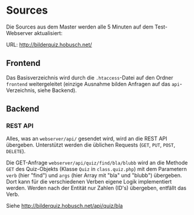 # Sources

Die Sources aus dem Master werden alle 5 Minuten auf dem Test-Webserver aktualisiert:

URL: http://bilderquiz.hobusch.net/

## Frontend

Das Basisverzeichnis wird durch die `.htaccess`-Datei auf den Ordner `frontend` weitergeleitet (einzige Ausnahme bilden Anfragen auf das `api`-Verzeichnis, siehe Backend).

## Backend

### REST API

Alles, was an `webserver/api/` gesendet wird, wird an die REST API übergeben. Unterstützt werden die üblichen Requests (`GET`, `PUT`, `POST`, `DELETE`).

Die GET-Anfrage `webserver/api/quiz/find/bla/blubb` wird an die Methode `GET` des Quiz-Objekts (Klasse `Quiz` in `class.quiz.php`) mit dem Parametern `verb` (hier "find") und `args` (hier Array mit "bla" und "blubb") übergeben.
Dort kann für die verschiedenen Verben eigene Logik implementiert werden.
Werden nach der Entität nur Zahlen (ID's) übergeben, entfällt das Verb.

Siehe http://bilderquiz.hobusch.net/api/quiz/bla
